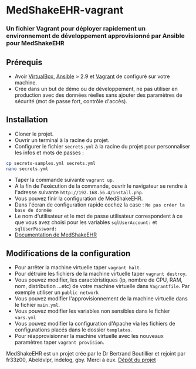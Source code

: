 # MedShakeEHR-vagrant
### Un fichier Vagrant pour déployer rapidement un environnement de développement approvisionné par Ansible pour MedShakeEHR 

## Prérequis
- Avoir [VirtualBox](https://www.virtualbox.org/wiki/Downloads), [Ansible](https://docs.ansible.com/ansible/latest/installation_guide/intro_installation.html) > 2.9 et [Vagrant](https://www.vagrantup.com/docs/installation) de configuré sur votre machine.
- Crée dans un but de démo ou de développement, ne pas utiliser en production avec des données réelles sans ajouter des paramètres de sécurité (mot de passe fort, contrôle d'accès).

## Installation 
- Cloner le projet.
- Ouvrir un terminal à la racine du projet.
- Configurer le fichier `secrets.yml` à la racine du projet pour personnaliser les infos et mots de passes :

```bash
cp secrets-samples.yml secrets.yml
nano secrets.yml
```

- Taper la commande suivante `vagrant up`.
- A la fin de l'exécution de la commande, ouvrir le navigateur se rendre à l'adresse suivante `http://192.168.56.4/install.php`.
- Vous pouvez finir la configuration de MedShakeEHR.
- Dans l'écran de configuration rapide cochez la case : `Ne pas créer la base de donnée`
- Le nom d'utilisateur et le mot de passe utilisateur correspondent à ce que vous avez choisi pour les variables `sqlUserAccount:` et `sqlUserPassword:`
- [Documentation de MedShakeEHR](https://www.logiciel-cabinet-medical.fr/documentation-technique/)

## Modifications de la configuration
- Pour arrêter la machine virtuelle taper `vagrant halt`.
- Pour détruire les fichiers de la machine virtuelle taper `vagrant destroy`.
- Vous pouvez modifier, les caractéristiques (ip, nombre de CPU, RAM, nom, distribution ...etc) de votre machine virtuelle dans `Vagrantfile`. Par exemple utiliser un `public network`
- Vous pouvez modifier l'approvisionnement de la machine virtuelle dans le fichier `main.yml`.
- Vous pouvez modifier les variables non sensibles dans le fichier `vars.yml`
- Vous pouvez modifier la configuration d'Apache via les fichiers de configurations placés dans le dossier `templates`.
- Pour réapprovisionner la machine virtuelle avec les nouveaux paramètres taper `vagrant provision`.

MedShakeEHR est un projet crée par le Dr Bertrand Boutillier et rejoint par fr33z00, Abeldvlpr, indelog, gby. Merci à eux. [Dépôt du projet](https://github.com/MedShake/MedShakeEHR-base)